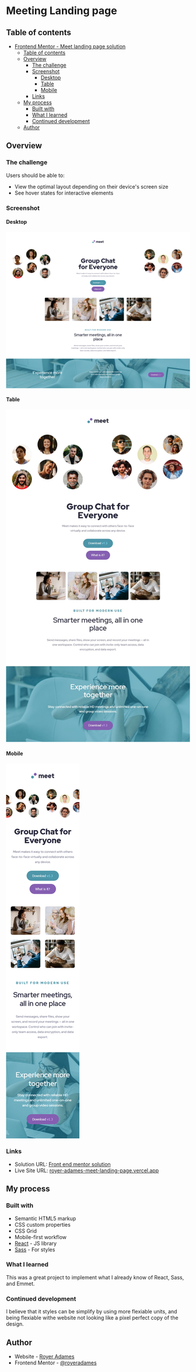 # Meeting Landing page

## Table of contents

- [Frontend Mentor - Meet landing page solution](#frontend-mentor---meet-landing-page-solution)
  - [Table of contents](#table-of-contents)
  - [Overview](#overview)
    - [The challenge](#the-challenge)
    - [Screenshot](#screenshot)
      - [Desktop](#desktop)
      - [Table](#table)
      - [Mobile](#mobile)
    - [Links](#links)
  - [My process](#my-process)
    - [Built with](#built-with)
    - [What I learned](#what-i-learned)
    - [Continued development](#continued-development)
  - [Author](#author)

## Overview

### The challenge

Users should be able to:

- View the optimal layout depending on their device's screen size
- See hover states for interactive elements

### Screenshot
#### Desktop
![Desktop view](./src/assets/meet-desktop.jpeg)
#### Table
![Table view](./src/assets/meet-table.jpeg)
#### Mobile
![Mobile view](./src/assets/meet-mobile.jpeg)



### Links

- Solution URL: [Front end mentor solution](https://www.frontendmentor.io/solutions/meet-landing-page-react-sass-app-_FnpLhuLq)
- Live Site URL: [royer-adames-meet-landing-page.vercel.app](https://royer-adames-meet-landing-page.vercel.app/)

## My process

### Built with

- Semantic HTML5 markup
- CSS custom properties
- CSS Grid
- Mobile-first workflow
- [React](https://reactjs.org/) - JS library
- [Sass](https://sass-lang.com/) - For styles

### What I learned

This was a great project to implement what I already know of React, Sass, and Emmet.

### Continued development

I believe that it styles can be simplify by using more flexiable units, and being flexiable withe website not looking like a pixel perfect copy of the design.
## Author

- Website - [Royer Adames](https://www.linkedin.com/in/royer-adames/)
- Frontend Mentor - [@royeradames](https://www.frontendmentor.io/profile/royeradames)
